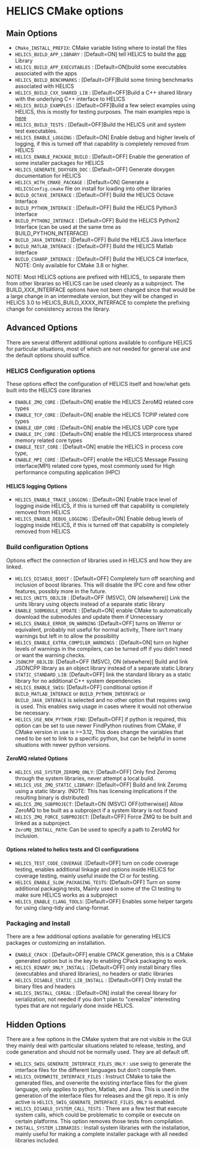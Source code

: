 # HELICS CMake options

## Main Options

-  `CMake_INSTALL_PREFIX`:  CMake variable listing where to install the files
-   `HELICS_BUILD_APP_LIBRARY` :  \[Default=ON\] tell HELICS to build the [app]() Library
-   `HELICS_BUILD_APP_EXECUTABLES` : \[Default=ON\]build some executables associated with the apps
-   `HELICS_BUILD_BENCHMARKS` :  \[Default=OFF\]Build some timing benchmarks associated with HELICS
-   `HELICS_BUILD_CXX_SHARED_LIB` :  \[Default=OFF\]Build a C++ shared library with the underlying C++ interface to HELICS
-   `HELICS_BUILD_EXAMPLES` :  \[Default=OFF\]Build a few select examples using HELICS,  this is mostly for testing purposes.  The main examples repo is [here](https://github.com/GMLC-TDC/HELICS-Examples)
-   `HELICS_BUILD_TESTS` :  \[Default=OFF\]Build the HELICS unit and system test executables.
-   `HELICS_ENABLE_LOGGING` :  \[Default=ON\] Enable debug and higher levels of logging,  if this is turned off that capability is completely removed from HELICS
-   `HELICS_ENABLE_PACKAGE_BUILD` : \[Default=OFF\] Enable the generation of some installer packages for HELICS
-   `HELICS_GENERATE_DOXYGEN_DOC` :  \[Default=OFF\] Generate doxygen documentation for HELICS
-   `HELICS_WITH_CMAKE_PACKAGE` : \[Default=ON\] Generate a `HELICSConfig.cmake` file on install for loading into other libraries
-   `BUILD_OCTAVE_INTERACE`  : \[Default=OFF\] Build the HELICS Octave Interface
-   `BUILD_PYTHON_INTERACE`  : \[Default=OFF\] Build the HELICS Python3 Interface
-   `BUILD_PYTHON2_INTERACE`  : \[Default=OFF\] Build the HELICS Python2 Interface (can be used at the same time as BUILD_PYTHON_INTERFACE)
-   `BUILD_JAVA_INTERACE`  : \[Default=OFF\] Build the HELICS Java Interface
-   `BUILD_MATLAB_INTERACE`  : \[Default=OFF\] Build the HELICS Matlab Interface
-   `BUILD_CSHARP_INTERACE`  : \[Default=OFF\] Build the HELICS C# Interface, NOTE: Only available for CMake 3.8 or higher.  

NOTE:  Most HELICS options are prefixed with HELICS_ to separate them from other libraries so HELICS can be used cleanly as a subproject.  The BUILD_XXX_INTERFACE options have not been changed since that would be a large change in an intermediate version, but they will be changed in HELICS 3.0 to HELICS_BUILD_XXXX_INTERFACE to complete the prefixing change for consistency across the library.  

## Advanced Options

There are several different additional options available to configure HELICS for particular situations, most of which are not needed for general use and the default options should suffice.

### HELICS Configuration options
These options effect the configuration of HELICS itself and how/what gets built into the HELICS core libraries
-  `ENABLE_ZMQ_CORE` : \[Default=ON\] enable the HELICS ZeroMQ related core types
-  `ENABLE_TCP_CORE` : \[Default=ON\] enable the HELICS TCPIP related core types
-  `ENABLE_UDP_CORE` : \[Default=ON\] enable the HELICS UDP core type
-  `ENABLE_IPC_CORE` : \[Default=ON\] enable the HELICS interprocess shared memory related core types
-  `ENABLE_TEST_CORE` : \[Default=ON\] enable the HELICS in process core type,
-  `ENABLE_MPI_CORE` : \[Default=OFF\] enable the HELICS Message Passing interface(MPI) related core types, most commonly used for High performance computing application (HPC)

#### HELICS logging Options
-   `HELICS_ENABLE_TRACE_LOGGING` :  \[Default=ON\] Enable trace level of logging inside HELICS,  if this is turned off that capability is completely removed from HELICS
-   `HELICS_ENABLE_DEBUG_LOGGING` :  \[Default=ON\] Enable debug levels of logging inside HELICS,  if this is turned off that capability is completely removed from HELICS

### Build configuration Options
Options effect the connection of libraries used in HELICS and how they are linked.
-  `HELICS_DISABLE_BOOST` : \[Default=OFF\] Completely turn off searching and inclusion of boost libraries.  This will disable the IPC core and few other features, possibly more in the future.  
-  `HELICS_UNITS_OBJLIB` : \[Default=OFF (MSVC), ON (elsewhere)\]  Link the units library using objects instead of a separate static library
-  `ENABLE_SUBMODULE_UPDATE` : \[Default=ON\] enable CMake to automatically download the submodules and update them if Unnecessary
-   `HELICS_ENABLE_ERROR_ON_WARNING` :\[Default=OFF\] turns on Werror or equivalent,  probably not useful for normal activity,  There isn't many warnings but left in to allow the possibility
-  `HELICS_ENABLE_EXTRA_COMPILER_WARNINGS` : \[Default=ON\] turn on higher levels of warnings in the compilers,  can be turned off if you didn't need or want the warning checks.
-  `JSONCPP_OBJLIB`:  \[Default=OFF (MSVC), ON (elsewhere)\] Build and link JSONCPP library as an object library instead of a separate static Library
-  `STATIC_STANDARD_LIB`:   \[Default=OFF\] link the standard library as a static library for no additional C++ system dependencies
-  `HELICS_ENABLE_SWIG`:    \[Default=OFF\] conditional option if `BUILD_MATLAB_INTERACE` or `BUILD_PYTHON_INTERFACE` or `BUILD_JAVA_INTERACE` is selected and no other option that requires swig is used.  This enables swig usage in cases where it would not otherwise be necessary.
-  `HELICS_USE_NEW_PYTHON_FIND`:  \[Default=OFF\] if python is required, this option can be set to use newer FindPython routines from CMake, if CMake version in use is >=3.12,  This does change the variables that need to be set to link to a specific python, but can be helpful in some situations with newer python versions.   

#### ZeroMQ related Options
-  `HELICS_USE_SYSTEM_ZEROMQ_ONLY`:  \[Default=OFF\] Only find Zeromq through the system libraries, never attempt a local build.
-  `HELICS_USE_ZMQ_STATIC_LIBRARY`:  \[Default=OFF\] Build and link Zeromq using a static library.  (NOTE:  This has licensing implications if the resulting binary is distributed)
-  `HELICS_ZMQ_SUBPROJECT`: \[Default=ON (MSVC) OFF(otherwise)\] Allow ZeroMQ to be built as a subproject if a system library is not found
-  `HELICS_ZMQ_FORCE_SUBPROJECT`: \[Default=OFF\] Force ZMQ to be built and linked as a subproject.  
-  `ZeroMQ_INSTALL_PATH`:  Can be used to specify a path to ZeroMQ for inclusion.  

#### Options related to helics tests and CI configurations
-  `HELICS_TEST_CODE_COVERAGE` :\[Default=OFF\] turn on code coverage testing, enables additional linkage and options inside HELICS for coverage testing, mainly useful inside the CI or for testing.  
-  `HELICS_ENABLE_SLOW_PACKAGING_TESTS`:  \[Default=OFF\] Turn on some additional packaging tests, Mainly used in some of the CI testing to make sure HELICS works as a subproject
-  `HELICS_ENABLE_CLANG_TOOLS`:  \[Default=OFF\] Enables some helper targets for using clang-tidy and clang-format.  

### Packaging and Install
There are a few additional options available for generating HELICS packages or customizing an installation.  
-  `ENABLE_CPACK`  : \[Default=OFF\] enable CPACK generation, this is a CMake generated option but is the key to enabling CPack packaging to work.
-  `HELICS_BINARY_ONLY_INSTALL` : \[Default=OFF\] only install binary files (executables and shared libraries), no headers or static libraries
-  `HELICS_DISABLE_STATIC_LIB_INSTALL`  : \[Default=OFF\] Only install the binary files and headers
-  `HELICS_INSTALL_CEREAL` : \[Default=ON\] install the cereal library for serialization, not needed if you don't plan to "cerealize" interesting types that are not regularly done inside HELICS.


## Hidden Options
There are a few options in the CMake system that are not visible in the GUI they mainly deal with particular situations related to release, testing, and code generation and should not be normally used. They are all default off.

-  `HELICS_SWIG_GENERATE_INTERFACE_FILES_ONLY` : use swig to generate the interface files for the different languages but don't compile them.  
-  `HELICS_OVERWRITE_INTERFACE_FILES` : Instruct CMake to take the generated files, and overwrite the existing interface files for the given language, only applies to python, Matlab, and Java.  This is used in the generation of the interface files for releases and the git repo.  It is only active is `HELICS_SWIG_GENERATE_INTERFACE_FILES_ONLY` is enabled.  
- `HELICS_DISABLE_SYSTEM_CALL_TESTS` :  There are a few test that execute system calls, which could be problematic to compile or execute on certain platforms.  This option removes those tests from compilation.  
-  `INSTALL_SYSTEM_LIBRARIES` : Install system libraries with the installation,  mainly useful for making a complete installer package with all needed libraries included.  
